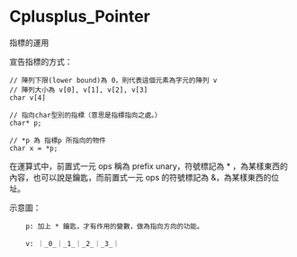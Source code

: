 # Cplusplus_Pointer
指標的運用

宣告指標的方式：

    // 陣列下限(lower bound)為 0，則代表這個元素為字元的陣列 v 
    // 陣列大小為 v[0], v[1], v[2], v[3]
    char v[4]
    
    // 指向char型別的指標（意思是指標指向之處。）
    char* p; 
    
    // *p 為 指標p 所指向的物件
    char x = *p;
    
在運算式中，前置式一元 ops 稱為 prefix unary，符號標記為 * ，為某樣東西的內容，也可以說是鑰匙，而前置式一元 ops 的符號標記為 &，為某樣東西的位址。

示意圖：

        p: 加上 * 鑰匙，才有作用的變數，做為指向方向的功能。 
        
        v: ｜_0_｜_1_｜_2_｜_3_｜




